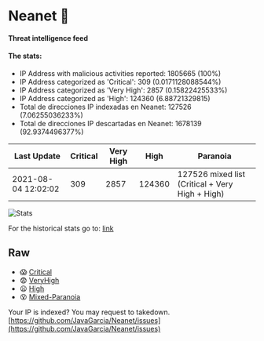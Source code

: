 # Neanet :hocho:
#### Threat intelligence feed
#### The stats:

- IP Address with malicious activities reported: 1805665 (100%)
- IP Address categorized as 'Critical':  309 (0.0171128088544%)
- IP Address categorized as 'Very High':  2857 (0.15822425533%)
- IP Address categorized as 'High':  124360 (6.88721329815)
- Total de direcciones IP indexadas en Neanet:  127526 (7.06255036233%)
- Total de direcciones IP descartadas en Neanet:  1678139 (92.9374496377%)

| Last Update | Critical | Very High | High | Paranoia |
| --- | --- | --- | --- | --- |
| 2021-08-04 12:02:02 | 309 | 2857 | 124360 | 127526 mixed list (Critical + Very High + High)|

![Stats](https://docs.google.com/spreadsheets/d/e/2PACX-1vSnaNMIXVabIpDJjufMlzH7poXnshF3mgd8Is1g9ytUEzVsP5my4Trn8f-xkoLLQ38xpL3HtmUexLo6/pubchart?oid=501124687&format=image)

For the historical stats go to: [link](/stats.csv)
## Raw
- :scream: [Critical](https://raw.githubusercontent.com/JavaGarcia/Neanet/master/blacklists/neanet_critical.txt)
- :fearful: [VeryHigh](https://raw.githubusercontent.com/JavaGarcia/Neanet/master/blacklists/neanet_veryHigh.txtt)
- :frowning: [High](https://raw.githubusercontent.com/JavaGarcia/Neanet/master/blacklists/neanet_high.txt)
- :dizzy_face: [Mixed-Paranoia](https://raw.githubusercontent.com/JavaGarcia/Neanet/master/blacklists/neanet_all.txt)


Your IP is indexed? You may request to takedown. [https://github.com/JavaGarcia/Neanet/issues](https://github.com/JavaGarcia/Neanet/issues)
























































































































































































































































































































































































































































































































































































































































































































































































































































































































































































































































































































































































































































































































































































































































































































































































































































































































































































































































































































































































































































































































































































































































































































































































































































































































































































































































































































































































































































































































































































































































































































































































































































































































































































































































































































































































































































































































































































































































































































































































































































































































































































































































































































































































































































































































































































































































































































































































































































































































































































































































































































































































































































































































































































































































































































































































































































































































































































































































































































































































































































































































































































































































































































































































































































































































































































































































































































































































































































































































































































































































































































































































































































































































































































































































































































































































































































































































































































































































































































































































































































































































































































